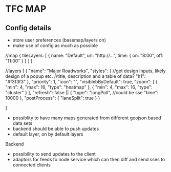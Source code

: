 TFC MAP
=======

## Config details

- store user preferences (basemap/layers on)
- make use of config as much as possible

//map
{
    tileLayers: [
        {
            name: "Default",
            url: "http://...",
            time: {
                on: "8:00",
                off: "11:00"
            }
        }
    ]
}

//layers
[
    {
        "name": "Major Roadworks",
        "styles": {
            //get design inputs, likely design of a popup etc.
            //title, description and a table of data?
            "h1": "#f3f3f3"
        },
        "priority": 1,
        "icon": "",
        "visiblebByDefault": true,
        "zoom": [
            {
                "min": 4,
                "max": 16,
                "type": "heatmap"
            },
            {
                "min": 4,
                "max": 16,
                "type": "cluster"
            }
        ],
        "refresh": false || {
            "type": "longPoll", //could be sse
            "time": 10000
        },
        "postProcess": {
            "laneSplit": true
        }
    }

]

- possiblity to have many maps generated from different geojson based data sets
- backend should be able to push updates
- default layer, on by default layers

Backend
- possibility to send updates to the client
- adaptors for feeds to node service which can then diff and send sses to connected clients



